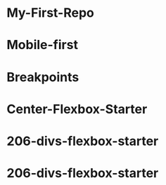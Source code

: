 # My-First-Repo
# Mobile-first
# Breakpoints
# Center-Flexbox-Starter
# 206-divs-flexbox-starter
# 206-divs-flexbox-starter
